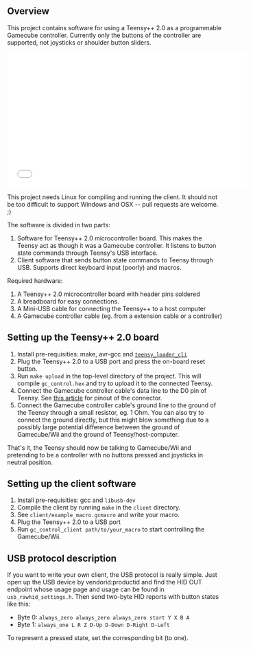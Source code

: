 Overview
--------

This project contains software for using a Teensy++ 2.0 as a programmable
Gamecube controller. Currently only the buttons of the controller are
supported, not joysticks or shoulder button sliders.

<iframe width="560" height="315" src="//www.youtube.com/embed/K-2K3p3ANhw" frameborder="0" allowfullscreen></iframe>

This project needs Linux for compiling and running the client. It should not be
too difficult to support Windows and OSX -- pull requests are welcome. ;)

The software is divided in two parts:

1. Software for Teensy++ 2.0 microcontroller board. This makes the Teensy act
   as though it was a Gamecube controller. It listens to button state commands
   through Teensy's USB interface.
2. Client software that sends button state commands to Teensy through USB.
   Supports direct keyboard input (poorly) and macros.

Required hardware:

1. A Teensy++ 2.0 microcontroller board with header pins soldered
2. A breadboard for easy connections.
3. A Mini-USB cable for connecting the Teensy++ to a host computer
4. A Gamecube controller cable (eg. from a extension cable or a controller)

Setting up the Teensy++ 2.0 board
---------------------------------

1. Install pre-requisities: make, avr-gcc and
   [`teensy_loader_cli`](http://www.pjrc.com/teensy/loader_cli.html)
2. Plug the Teensy++ 2.0 to a USB port and press the on-board reset button.
3. Run `make upload` in the top-level directory of the project. This
   will compile `gc_control.hex` and try to upload it to the
   connected Teensy.
4. Connect the Gamecube controller cable's data line to the D0 pin of Teensy.
   See [this article](http://tk-421projects.blogspot.fi/2012/12/gamecube-controller-protocol.html)
   for pinout of the connector.
5. Connect the Gamecube controller cable's ground line to the ground of the
   Teensy through a small resistor, eg. 1 Ohm. You can also try to connect the
   ground directly, but this might blow something due to a possibly large
   potential difference between the ground of Gamecube/Wii and the ground of
   Teensy/host-computer.

That's it, the Teensy should now be talking to Gamecube/Wii and pretending to
be a controller with no buttons pressed and joysticks in neutral position.

Setting up the client software
------------------------------

1. Install pre-requisities: gcc and `libusb-dev`
2. Compile the client by running `make` in the `client` directory.
3. See `client/example_macro.gcmacro` and write your macro.
4. Plug the Teensy++ 2.0 to a USB port
5. Run `gc_control_client path/to/your_macro` to start controlling the
   Gamecube/Wii.

USB protocol description
------------------------

If you want to write your own client, the USB protocol is really simple. Just
open up the USB device by vendorid:productid and find the HID OUT endpoint
whose usage page and usage can be found in `usb_rawhid_settings.h`. Then send
two-byte HID reports with button states like this:

* Byte 0: `always_zero always_zero always_zero start Y X B A`
* Byte 1: `always_one L R Z D-Up D-Down D-Right D-Left`

To represent a pressed state, set the corresponding bit (to one).
